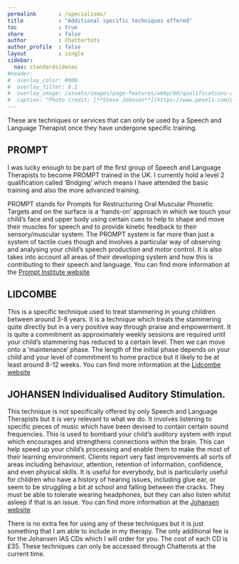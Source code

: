 ```yaml
---
permalink       : /specialisms/
title           : "Additional specific techniques offered"
toc             : true
share           : false
author          : Chattertots
author_profile  : false
layout          : single
sidebar:
  nav: standardsidenav
#header:
#  overlay_color: #000
#  overlay_filter: 0.1
#  overlay_image: /assets/images/page-features/webp/60/qualifications-abstract.webp
#  caption: "Photo credit: [**Steve Johnson**](https://www.pexels.com/@steve)"
---
```


These are techniques or services that can only be used by a Speech and Language Therapist once they have undergone specific training. 


## PROMPT 

I was lucky enough to be part of the first group of Speech and Language Therapists to become PROMPT trained in the UK.  I currently hold a level 2 qualification called ‘Bridging’ which means I have attended the basic training and also the more advanced training.   


PROMPT stands for Prompts for Restructuring Oral Muscular Phonetic Targets and on the surface is a ‘hands-on’ approach in which we touch your child’s face and upper body using certain cues to help to shape and move their muscles for speech and to provide kinetic feedback to their sensory/muscular system.  The PROMPT system is far more than just a system of tactile cues though and involves a particular way of observing and analysing your child’s speech production and motor control.  It is also takes into account all areas of their developing system and how this is contributing to their speech and language.  You can find more information at the [Prompt Institute website](https://promptinstitute.com/page/Families_What_is_PROMPT)


## LIDCOMBE 

This is a specific technique used to treat stammering in young children between around 3-8 years.  It is a technique which treats the stammering quite directly but in a very positive way through praise and empowerment.  It is quite a commitment as approximately weekly sessions are required until your child’s stammering has reduced to a certain level.  Then we can move onto a ‘maintenance’ phase.  The length of the initial phase depends on your child and your level of commitment to home practice but it likely to be at least around 8-12 weeks.  You can find more information at the [Lidcombe website](https://www.lidcombeprogram.org/about-lidcombe-program/about-the-lidcombe-program/) 


## JOHANSEN Individualised Auditory Stimulation.   

This technique is not specifically offered by only Speech and Language Therapists but it is very relevant to what we do.  It involves listening to specific pieces of music which have been devised to contain certain sound frequencies.  This is used to bombard your child’s auditory system with input which encourages and strengthens connections within the brain.  This can help speed up your child’s processing and enable them to make the most of their learning environment.  Clients report very fast improvements all sorts of areas including behaviour, attention, retention of information, confidence, and even physical skills.  It is useful for everybody, but is particularly useful for children who have a history of hearing issues, including glue ear, or seem to be struggling a bit at school and falling between the cracks.  They must be able to tolerate wearing headphones, but they can also listen whilst asleep if that is an issue.  You can find more information at the [Johansen website](https://johansenias.com/)


There is no extra fee for using any of these techniques but it is just something that I am able to include in my therapy.  The only additional fee is for the Johansen IAS CDs which I will order for you.  The cost of each CD is £35.   These techniques can only be accessed through Chatterots at the current time. 


